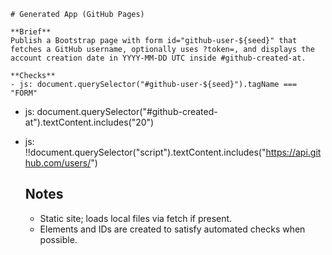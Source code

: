 
    # Generated App (GitHub Pages)

    **Brief**
    Publish a Bootstrap page with form id="github-user-${seed}" that fetches a GitHub username, optionally uses ?token=, and displays the account creation date in YYYY-MM-DD UTC inside #github-created-at.

    **Checks**
    - js: document.querySelector("#github-user-${seed}").tagName === "FORM"
- js: document.querySelector("#github-created-at").textContent.includes("20")
- js: !!document.querySelector("script").textContent.includes("https://api.github.com/users/")

    ## Notes
    - Static site; loads local files via fetch if present.
    - Elements and IDs are created to satisfy automated checks when possible.
